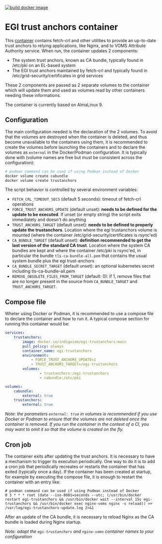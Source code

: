 [![build docker image](https://github.com/indigo-iam/egi-trust-anchors-container/actions/workflows/build-docker-image.yml/badge.svg)](https://github.com/indigo-iam/egi-trust-anchors-container/actions/workflows/build-docker-image.yml)

# EGI trust anchors container

This [container](https://hub.docker.com/r/indigoiam/egi-trustanchors) contains fetch-crl and other utilities
to provide an up-to-date trust anchors to relying applications, like Nginx, and to VOMS Attribute Authority service. When run,
the container updates 2 components:

- The system trust anchors, known as CA bundle, typically found in /etc/pki on an EL-based system
- The EGI trust anchors maintained by fetch-crl and typically found in /etc/grid-security/certificates in grid services

These 2 components are passed as 2 separate volumes to the container which will update them and used as volumes read by other
containers needing these informations.

The container is currently based on AlmaLinux 9.


## Configuration

The main configuration needed is the declaration of the 2 volumes. To avoid that the volumes are destroyed when the container is
deleted, and thus become unavailable to the containers using them, it is recommended to create the volumes before launching
the containers and to declare the volumes as `external` in the Docker/Podman configuration. It is typically done with (volume names are
free but must be consistent across the configuration):

```bash
# podman command can be used if using Podman instead of Docker
docker volume create cabundle
docker volume create trustanchors
```
The script behavior is controlled by several environment variables:

- `FETCH_CRL_TIMEOUT_SECS` (default 5 seconds): timeout of fetch-crl operations
- `FORCE_TRUST_ANCHORS_UPDATE` (default unset): **needs to be defined for the update to be executed**. If unset (or empty string) the script
exits immediately and doesn't do anything
- `TRUST_ANCHORS_TARGET` (default unset): **needs to be defined to properly update the trustanchors**. Location where the egi trustanchors
volume is mounted (where the container /etc/grid-security/certificates is rsync'ed)
- `CA_BUNDLE_TARGET` (default unset): **definition recommended to get the last version of the standard CA trust**. Location where the system CA
bundles are kept and where the container /etc/pki is rsync'ed, in particular
the bundle `tls-ca-bundle-all.pem` that contains the usual system bundle plus the egi trust-anchors
- `CA_BUNDLE_SECRET_TARGET` (default unset): an optional kubernetes secret including tls-ca-bundle-all.pem
- `REMOVE_OBSOLETE_FILES_FROM_TARGET` (default: 0): if 1, remove files that are no longer present in the source
from `CA_BUNDLE_TARGET` and `TRUST_ANCHORS_TARGET`.

## Compose file

Wheter using Docker or Podman, it is recommended to use a compose file to declare the container and how to run it. A typical
compose section for running this container would be:

```yaml
services:
    trustanchors:
        image: docker.io/indigoiam/egi-trustanchors:main
        pull_policy: always
        container_name: egi-trustanchors
        environment:
            - FORCE_TRUST_ANCHORS_UPDATE=1
            - TRUST_ANCHORS_TARGET=/egi-trustanchors
        volumes:
                - trustanchors:/egi-trustanchors
                - cabundle:/etc/pki

volumes:
    cabundle:
        external: true
    trustanchors:
        external: true


```

*Note: the parameters `external: true` in volumes is recommended if you use Docker or Podman to ensure that the volumes are not deleted once the container
is removed. If you run the container in the context of a CI, you may want to omit it so that the volume is created on the fly.*

## Cron job

The container exits after updating the trust anchors. It is necessary to have a mechanism to trigger its execution periodically. One way
to do it is to add a cron job that periodically recreates or restarts the container that has exited
(typically once a day). If the container has been created at startup, for example by executing the compose file, it is enough to
restart the container with an entry like:

```
# podman command can be used if using Podman instead of Docker
0 3 * * * root (date --iso-8601=seconds --utc; (/usr/bin/docker restart egi-trustanchors && /usr/bin/docker wait --interval 15s egi-trustanchors && /usr/bin/docker exec nginx-voms nginx -s reload)) >> /var/log/egi-trustanchors-update.log 2>&1
```
After an update of the CA bundle, it is necessary to reload Nginx as the CA bundle is loaded during Nginx startup. 

*Note: adapt the `egi-trustanchors` and `nginx-voms` container names to your configuration*
